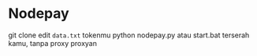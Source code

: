 # Nodepay
git clone 
edit ```data.txt``` tokenmu
python nodepay.py atau start.bat terserah kamu, tanpa proxy proxyan
